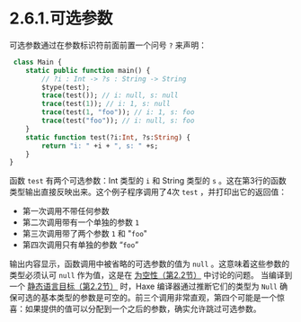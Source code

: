 # 2.6.1.可选参数

可选参数通过在参数标识符前面前置一个问号 `?` 来声明：

```haxe
 class Main {
    static public function main() { 
        // ?i : Int -> ?s : String -> String 
        $type(test);
        trace(test()); // i: null, s: null 
        trace(test(1)); // i: 1, s: null 
        trace(test(1, "foo")); // i: 1, s: foo 
        trace(test("foo")); // i: null, s: foo 
    } 
    static function test(?i:Int, ?s:String) { 
        return "i: " +i + ", s: " +s;
    } 
} 
```

函数 `test` 有两个可选参数：Int 类型的 `i` 和 String 类型的 `s` 。这在第3行的函数类型输出直接反映出来。这个例子程序调用了4次 `test` ，并打印出它的返回值：

- 第一次调用不带任何参数
- 第二次调用带有一个单独的参数 `1`
- 第三次调用带了两个参数 `1` 和 "`foo`"
- 第四次调用只有单独的参数 “`foo`”

输出内容显示，函数调用中被省略的可选参数的值为 `null` 。这意味着这些参数的类型必须认可 `null` 作为值，这是在 [为空性（第2.2节）](http:///#) 中讨论的问题。 当编译到一个 [静态语言目标（第2.2节）](http:///#) 时，Haxe 编译器通过推断它们的类型为 `Null` 确保可选的基本类型的参数是可空的。前三个调用非常直观，第四个可能是一个惊喜：如果提供的值可以分配到一个之后的参数，确实允许跳过可选参数。